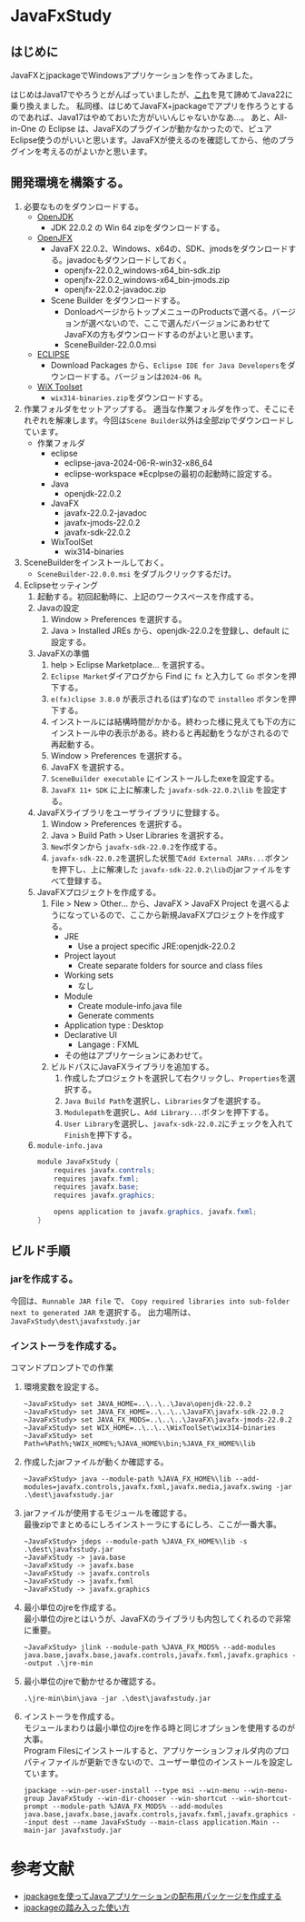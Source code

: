 # JavaFxStudy

## はじめに

JavaFXとjpackageでWindowsアプリケーションを作ってみました。

はじめはJava17でやろうとがんばっていましたが、[これ](https://github.com/oracle/graal/issues/4790)を見て諦めてJava22に乗り換えました。
私同様、はじめてJavaFX+jpackageでアプリを作ろうとするのであれば、Java17はやめておいた方がいいんじゃないかなあ…。
あと、All-in-One の Eclipse は、JavaFXのプラグインが動かなかったので、ピュアEclipse使うのがいいと思います。JavaFXが使えるのを確認してから、他のプラグインを考えるのがよいかと思います。


## 開発環境を構築する。

1. 必要なものをダウンロードする。
	- [OpenJDK](https://openjdk.org)
		- JDK 22.0.2 の Win 64 zipをダウンロードする。
	- [OpenJFX](https://openjfx.io)
		- JavaFX
			22.0.2、Windows、x64の、SDK、jmodsをダウンロードする。javadocもダウンロードしておく。
			- openjfx-22.0.2_windows-x64_bin-sdk.zip
			- openjfx-22.0.2_windows-x64_bin-jmods.zip
			- openjfx-22.0.2-javadoc.zip
		- Scene Builder をダウンロードする。
			- DonloadページからトップメニューのProductsで選べる。バージョンが選べないので、ここで選んだバージョンにあわせてJavaFXの方もダウンロードするのがよいと思います。
			- SceneBuilder-22.0.0.msi
	- [ECLIPSE](https://www.eclipse.org/downloads/)
		- Download Packages から、`Eclipse IDE for Java Developers`をダウンロードする。バージョンは`2024‑06 R`。
	- [WiX Toolset](https://github.com/wixtoolset/wix3/releases)
		- `wix314-binaries.zip`をダウンロードする。
1. 作業フォルダをセットアップする。
	適当な作業フォルダを作って、そこにそれぞれを解凍します。今回は`Scene Builder`以外は全部zipでダウンロードしています。
	- 作業フォルダ
		- eclipse
			- eclipse-java-2024-06-R-win32-x86_64
			- eclipse-workspace  ※Ecplpseの最初の起動時に設定する。
		- Java
			- openjdk-22.0.2
		- JavaFX
			- javafx-22.0.2-javadoc
			- javafx-jmods-22.0.2
			- javafx-sdk-22.0.2
		- WixToolSet
			- wix314-binaries
1. SceneBuilderをインストールしておく。
	- `SceneBuilder-22.0.0.msi` をダブルクリックするだけ。
1. Eclipseセッティング
	1. 起動する。初回起動時に、上記のワークスペースを作成する。
	1. Javaの設定
		1. Window > Preferences を選択する。
		1. Java > Installed JREs から、openjdk-22.0.2を登録し、default に設定する。
	1. JavaFXの準備
		1. help > Eclipse Marketplace... を選択する。
		1. `Eclipse Market`ダイアログから Find に `fx` と入力して `Go` ボタンを押下する。
		1. `e(fx)clipse 3.8.0` が表示される(はず)なので `installeo` ボタンを押下する。
		1. インストールには結構時間がかかる。終わった様に見えても下の方にインストール中の表示がある。終わると再起動をうながされるので再起動する。
		1. Window > Preferences を選択する。
		1. JavaFX を選択する。
		1. `SceneBuilder executable` にインストールしたexeを設定する。
		1. `JavaFX 11+ SDK` に上に解凍した `javafx-sdk-22.0.2\lib` を設定する。
	1. JavaFXライブラリをユーザライブラリに登録する。
		1. Window > Preferences を選択する。
		1. Java > Build Path > User Libraries を選択する。
		1. `New`ボタンから `javafx-sdk-22.0.2`を作成する。
		1. `javafx-sdk-22.0.2`を選択した状態で`Add External JARs...`ボタンを押下し、上に解凍した `javafx-sdk-22.0.2\lib`のjarファイルをすべて登録する。
	1. JavaFXプロジェクトを作成する。
		1. File > New > Other... から、JavaFX > JavaFX Project を選べるようになっているので、ここから新規JavaFXプロジェクトを作成する。
			- JRE
				- Use a project specific JRE:openjdk-22.0.2
			- Project layout
				- Create separate folders for source and class files
			- Working sets
				- なし
			- Module
				- Create module-info.java file
				- Generate comments
			- Application type : Desktop
			- Declarative UI
				- Langage : FXML
			- その他はアプリケーションにあわせて。
		1. ビルドパスにJavaFXライブラリを追加する。
			1. 作成したプロジェクトを選択して右クリックし、`Properties`を選択する。
			1. `Java Build Path`を選択し、`Libraries`タブを選択する。
			1. `Modulepath`を選択し、`Add Library...`ボタンを押下する。
			1. `User Library`を選択し、`javafx-sdk-22.0.2`にチェックを入れて `Finish`を押下する。
	1. `module-info.java`
		```java
		module JavaFxStudy {
			requires javafx.controls;
			requires javafx.fxml;
			requires javafx.base;
			requires javafx.graphics;
		
			opens application to javafx.graphics, javafx.fxml;
		}
		```
## ビルド手順

### jarを作成する。

今回は、`Runnable JAR file` で、 `Copy required libraries into sub-folder next to generated JAR` を選択する。
出力場所は、`JavaFxStudy\dest\javafxstudy.jar`

### インストーラを作成する。
コマンドプロンプトでの作業
1. 環境変数を設定する。
	```console
	~JavaFxStudy> set JAVA_HOME=..\..\..\Java\openjdk-22.0.2
	~JavaFxStudy> set JAVA_FX_HOME=..\..\..\JavaFX\javafx-sdk-22.0.2
	~JavaFxStudy> set JAVA_FX_MODS=..\..\..\JavaFX\javafx-jmods-22.0.2
	~JavaFxStudy> set WIX_HOME=..\..\..\WixToolSet\wix314-binaries
	~JavaFxStudy> set Path=%Path%;%WIX_HOME%;%JAVA_HOME%\bin;%JAVA_FX_HOME%\lib
	```
1. 作成したjarファイルが動くか確認する。
	```console
	~JavaFxStudy> java --module-path %JAVA_FX_HOME%\lib --add-modules=javafx.controls,javafx.fxml,javafx.media,javafx.swing -jar .\dest\javafxstudy.jar
	```
1. jarファイルが使用するモジュールを確認する。
	<br/>最後zipでまとめるにしろインストーラにするにしろ、ここが一番大事。
	```console
	~JavaFxStudy> jdeps --module-path %JAVA_FX_HOME%\lib -s .\dest\javafxstudy.jar
	~JavaFxStudy -> java.base
	~JavaFxStudy -> javafx.base
	~JavaFxStudy -> javafx.controls
	~JavaFxStudy -> javafx.fxml
	~JavaFxStudy -> javafx.graphics
	```
1. 最小単位のjreを作成する。
	<br/>最小単位のjreとはいうが、JavaFXのライブラリも内包してくれるので非常に重要。
	```console
	~JavaFxStudy> jlink --module-path %JAVA_FX_MODS% --add-modules java.base,javafx.base,javafx.controls,javafx.fxml,javafx.graphics --output .\jre-min
	```
1. 最小単位のjreで動かせるか確認する。
	```console
	.\jre-min\bin\java -jar .\dest\javafxstudy.jar
	```
1. インストーラを作成する。
	<br/>モジュールまわりは最小単位のjreを作る時と同じオプションを使用するのが大事。
	<br/>Program Filesにインストールすると、アプリケーションフォルダ内のプロパティファイルが更新できないので、ユーザー単位のインストールを設定しています。
	```console
	jpackage --win-per-user-install --type msi --win-menu --win-menu-group JavaFxStudy --win-dir-chooser --win-shortcut --win-shortcut-prompt --module-path %JAVA_FX_MODS% --add-modules java.base,javafx.base,javafx.controls,javafx.fxml,javafx.graphics --input dest --name JavaFxStudy --main-class application.Main --main-jar javafxstudy.jar
	```

# 参考文献

- [jpackageを使ってJavaアプリケーションの配布用パッケージを作成する](https://rheb.hatenablog.com/entry/2023/10/25/110538)
- [jpackageの踏み入った使い方](https://rheb.hatenablog.com/entry/2023/11/01/155002)
